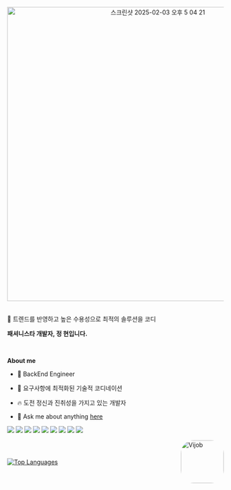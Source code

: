 <p align="center">
  <img width="685" alt="스크린샷 2025-02-03 오후 5 04 21" src="https://github.com/user-attachments/assets/ac8c619f-c559-4e13-b738-dc4ad6ccee85" />
</p>

<br/>
🧣 트렌드를 반영하고 높은 수용성으로 최적의 솔루션을 코디

**패셔니스타 개발자, 정 현입니다.**

<br>

**About me**

- 💼 BackEnd Engineer

- 🧩 요구사항에 최적화된 기술적 코디네이션

- 🔥 도전 정신과 진취성을 가지고 있는 개발자

- 💬 Ask me about anything [here](https://github.com/jsjhyun/jsjhyun/issues)

<p align="left">
  <img src="https://img.shields.io/badge/Java-007396?style=flat&logo=java&logoColor=white"/>
  <img src="https://img.shields.io/badge/Spring Boot-6DB33F?style=flat&logo=springboot&logoColor=white"/>
  <img src="https://img.shields.io/badge/Spring Framework-6DB33F?style=flat&logo=spring&logoColor=white"/>
  <img src="https://img.shields.io/badge/Spring JPA-6DB33F?style=flat&logo=spring&logoColor=white"/>
  <img src="https://img.shields.io/badge/Spring Security-6DB33F?style=flat&logo=springsecurity&logoColor=white"/>
  <img src="https://img.shields.io/badge/MySQL-4479A1?style=flat&logo=mysql&logoColor=white"/>
  <img src="https://img.shields.io/badge/AWS-232F3E?style=flat&logo=amazonaws&logoColor=white"/>
  <img src="https://img.shields.io/badge/TypeScript-3178C6?style=flat&logo=typescript&logoColor=white"/>
  <img src="https://img.shields.io/badge/NestJS-E0234E?style=flat&logo=nestjs&logoColor=white"/>
</p>

<div style="display: flex; justify-content: space-between; align-items: center;">
  <a href="https://github.com/jsjhyun/github-readme-stats">
    <img 
      src="https://github-readme-stats.vercel.app/api/top-langs/?username=jsjhyun&layout=compact&theme=buefy&hide_border=true"
      alt="Top Languages"
    />
  </a>

  <a href="https://app.vijob.net/ko/job" target="_blank">
    <img 
      src="https://github.com/user-attachments/assets/1bc9d928-69ab-4fd5-9666-57c6b438570c"
      alt="Vijob"
      width="100"
      style="border-radius: 30px;"
    />
  </a>
</div>

<br />
